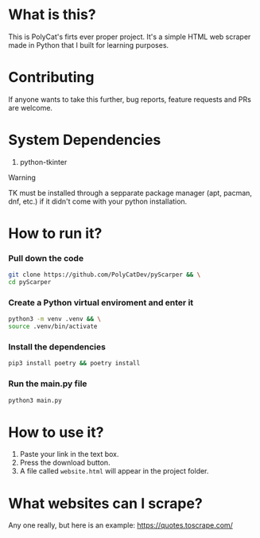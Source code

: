 # What is this?

This is PolyCat's firts ever proper project. It's a simple HTML web scraper made in Python that I built for learning purposes.

# Contributing

If anyone wants to take this further, bug reports, feature requests and PRs are welcome.

# System Dependencies

1. python-tkinter

> [!WARNING]
> TK must be installed through a sepparate package manager (apt, pacman, dnf, etc.) if it didn't come with your python installation.

# How to run it?

### Pull down the code

```bash
git clone https://github.com/PolyCatDev/pyScarper && \
cd pyScarper
```

### Create a Python virtual enviroment and enter it

```bash
python3 -m venv .venv && \
source .venv/bin/activate
```

### Install the dependencies

```bash
pip3 install poetry && poetry install
```

### Run the main.py file

```bash
python3 main.py
```

# How to use it?

1. Paste your link in the text box.
2. Press the download button.
3. A file called `website.html` will appear in the project folder.

# What websites can I scrape?

Any one really, but here is an example: https://quotes.toscrape.com/
